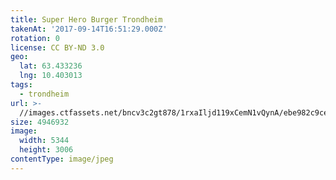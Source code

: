 ```yaml
---
title: Super Hero Burger Trondheim
takenAt: '2017-09-14T16:51:29.000Z'
rotation: 0
license: CC BY-ND 3.0
geo:
  lat: 63.433236
  lng: 10.403013
tags:
  - trondheim
url: >-
  //images.ctfassets.net/bncv3c2gt878/1rxaIljd119xCemN1vQynA/ebe982c9cee5fead0df258c3c95a01d3/super-hero-burger-trondheim_37459473915_o
size: 4946932
image:
  width: 5344
  height: 3006
contentType: image/jpeg
---
```


